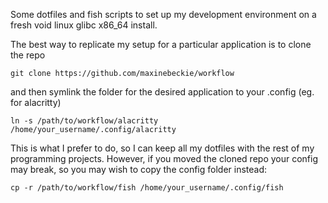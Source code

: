 Some dotfiles and fish scripts to set up 
my development environment on a fresh 
void linux glibc x86_64 install. 

The best way to replicate my setup for
a particular application is to clone
the repo
```
git clone https://github.com/maxinebeckie/workflow
```
and then symlink the folder for the desired
application to your .config (eg. for alacritty)
```
ln -s /path/to/workflow/alacritty /home/your_username/.config/alacritty
```
This is what I prefer to do, so I can keep all
my dotfiles with the rest of my programming
projects. However, if you moved the cloned 
repo your config may break, so you may wish
to copy the config folder instead:
```
cp -r /path/to/workflow/fish /home/your_username/.config/fish
```

